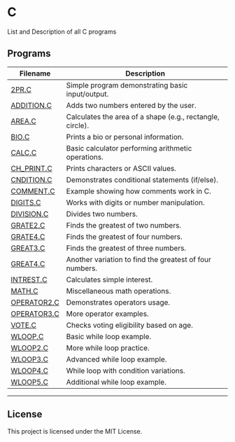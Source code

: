 # C
List and Description of all C programs


## Programs

| Filename | Description |
| -------- | ----------- |
| [2PR.C](https://github.com/WorkofAditya/C/blob/main/2PR.C) | Simple program demonstrating basic input/output. |
| [ADDITION.C](https://github.com/WorkofAditya/C/blob/main/ADDITION.C) | Adds two numbers entered by the user. |
| [AREA.C](https://github.com/WorkofAditya/C/blob/main/AREA.C) | Calculates the area of a shape (e.g., rectangle, circle). |
| [BIO.C](https://github.com/WorkofAditya/C/blob/main/BIO.C) | Prints a bio or personal information. |
| [CALC.C](https://github.com/WorkofAditya/C/blob/main/CALC.C) | Basic calculator performing arithmetic operations. |
| [CH_PRINT.C](https://github.com/WorkofAditya/C/blob/main/CH_PRINT.C) | Prints characters or ASCII values. |
| [CNDITION.C](https://github.com/WorkofAditya/C/blob/main/CNDITION.C) | Demonstrates conditional statements (if/else). |
| [COMMENT.C](https://github.com/WorkofAditya/C/blob/main/COMMENT.C) | Example showing how comments work in C. |
| [DIGITS.C](https://github.com/WorkofAditya/C/blob/main/DIGITS.C) | Works with digits or number manipulation. |
| [DIVISION.C](https://github.com/WorkofAditya/C/blob/main/DIVISION.C) | Divides two numbers. |
| [GRATE2.C](https://github.com/WorkofAditya/C/blob/main/GRATE2.C) | Finds the greatest of two numbers. |
| [GRATE4.C](https://github.com/WorkofAditya/C/blob/main/GRATE4.C) | Finds the greatest of four numbers. |
| [GREAT3.C](https://github.com/WorkofAditya/C/blob/main/GREAT3.C) | Finds the greatest of three numbers. |
| [GREAT4.C](https://github.com/WorkofAditya/C/blob/main/GREAT4.C) | Another variation to find the greatest of four numbers. |
| [INTREST.C](https://github.com/WorkofAditya/C/blob/main/INTREST.C) | Calculates simple interest. |
| [MATH.C](https://github.com/WorkofAditya/C/blob/main/MATH.C) | Miscellaneous math operations. |
| [OPERATOR2.C](https://github.com/WorkofAditya/C/blob/main/OPERATOR2.C) | Demonstrates operators usage. |
| [OPERATOR3.C](https://github.com/WorkofAditya/C/blob/main/OPERATOR3.C) | More operator examples. |
| [VOTE.C](https://github.com/WorkofAditya/C/blob/main/VOTE.C) | Checks voting eligibility based on age. |
| [WLOOP.C](https://github.com/WorkofAditya/C/blob/main/WLOOP.C) | Basic while loop example. |
| [WLOOP2.C](https://github.com/WorkofAditya/C/blob/main/WLOOP2.C) | More while loop practice. |
| [WLOOP3.C](https://github.com/WorkofAditya/C/blob/main/WLOOP3.C) | Advanced while loop example. |
| [WLOOP4.C](https://github.com/WorkofAditya/C/blob/main/WLOOP4.C) | While loop with condition variations. |
| [WLOOP5.C](https://github.com/WorkofAditya/C/blob/main/WLOOP5.C) | Additional while loop example. |

---

## License

This project is licensed under the MIT License.
